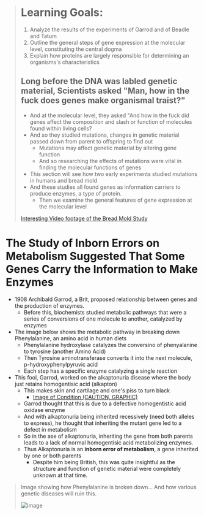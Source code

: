 > # Learning Goals:
> 1. Analyze the results of the experiments of Garrod and of Beadle and Tatum
> 2. Outline the general steps of gene expression at the molecular level, constituting the central dogma
> 3. Explain how proteins are largely responsible for determining an organisms's characteristics
>
> ## Long before the DNA was labled genetic material, Scientists asked "Man, how in the fuck does genes make organismal traist?"
> - And at the molecular level, they asked "And how in the fuck did genes affect the composition and slash or function of molecules found within living cells?
> - And so they studied mutations, changes in genetic material passed down from parent to offspring to find out
>   - Mutations may affect genetic material by altering gene function
>   - And so researching the effects of mutations were vital in finding the molecular functions of genes
> - This section will see how two early experiments studied mutations in humans and bread mold
> - And these studies all found genes as information carriers to produce enzymes, a type of protein.
>   - Then we examine the general features of gene expression at the molecular level
>
> [Interesting Video footage of the Bread Mold Study](https://github.com/MCBasterSheet/MCBasterSheet/blob/main/MCB150/assets/TheStudiesinQuestion.gif)

# The Study of Inborn Errors on Metabolism Suggested That Some Genes Carry the Information to Make Enzymes
- 1908 Archibald Garrod, a Brit, proposed relationship between genes and the production of enzymes.
  - Before this, biochemists studied metabolic pathways that were a series of conversions of one molecule to another, catalyzed by enzymes
- The image below shows the metabolic pathway in breaking down Phenylalanine, an amino acid in human diets
  - Phenylalanine hydroxylase catalyzes the conversino of phenyalanine to tyrosine (another Amino Acid)
  - Then Tyrosine aminotransferase converts it into the next molecule, p-hydroxyphenylpyruvic acid
  - Each step has a specific enzyme catalyzing a single reaction
- This fool, Garrod, worked on the alkaptonuria disease where the body just retains homogentisic acid (alkapton)
  - This makes skin and cartilage and one's piss to turn black
    - [Image of Condition (CAUTION, GRAPHIC)](https://github.com/MCBasterSheet/MCBasterSheet/blob/main/MCB150/assets/Alkaptonuria.avif)
  - Garrod thought that this is due to a defective homogentistic acid oxidase enzyme
  - And with alkaptonuria being inherited recessively (need both alleles to express), he thought that inheriting the mutant gene led to a defect in metabolism
  - So in the ase of alkaptonuria, inheriting the gene from both parents leads to a lack of normal homogentisic acid metabolizing enzymes.
  - Thus Alkaptonuria is an **inborn error of metabolism**, a gene inherited by one or both parents
    - Despite him being British, this was quite insightful as the structure and function of genetic material were completely unknown at that time.


> Image showing how Phenylalanine is broken down... And how various genetic diseases will ruin this.
>
> ![image](https://github.com/MCBasterSheet/MCBasterSheet/assets/157453648/2304096b-eb99-4efc-852c-dbb45f5d4f83)
